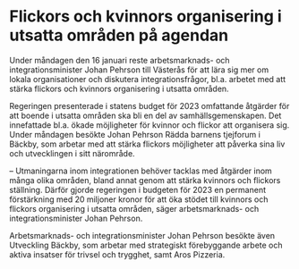 # Flickors och kvinnors organisering i utsatta områden på agendan

Under måndagen den 16 januari reste arbetsmarknads- och integrationsminister Johan Pehrson till Västerås för att lära sig mer om lokala organisationer och diskutera integrationsfrågor, bl.a. arbetet med att stärka flickors och kvinnors organisering i utsatta områden.

Regeringen presenterade i statens budget för 2023 omfattande åtgärder för att boende i utsatta områden ska bli en del av samhällsgemenskapen. Det innefattade bl.a. ökade möjligheter för kvinnor och flickor att organisera sig. Under måndagen besökte Johan Pehrson Rädda barnens tjejforum i Bäckby, som arbetar med att stärka flickors möjligheter att påverka sina liv och utvecklingen i sitt närområde.

– Utmaningarna inom integrationen behöver tacklas med åtgärder inom många olika områden, bland annat genom att stärka kvinnors och flickors ställning. Därför gjorde regeringen i budgeten för 2023 en permanent förstärkning med 20 miljoner kronor för att öka stödet till kvinnors och flickors organisering i utsatta områden, säger arbetsmarknads- och integrationsminister Johan Pehrson.

Arbetsmarknads- och integrationsminister Johan Pehrson besökte även Utveckling Bäckby, som arbetar med strategiskt förebyggande arbete och aktiva insatser för trivsel och trygghet, samt Aros Pizzeria.
